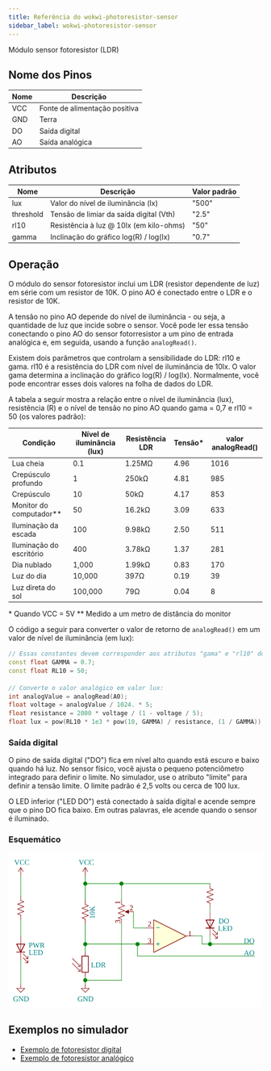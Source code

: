 ```yaml
---
title: Referência do wokwi-photoresistor-sensor
sidebar_label: wokwi-photoresistor-sensor
---
```


Módulo sensor fotoresistor (LDR)

<wokwi-photoresistor-sensor />

## Nome dos Pinos

| Nome | Descrição                     |
| ---- | ----------------------------- |
| VCC  | Fonte de alimentação positiva |
| GND  | Terra                         |
| DO   | Saída digital                 |
| AO   | Saída analógica               |

## Atributos

| Nome      | Descrição                               | Valor padrão |
| --------- | --------------------------------------- | -------------|
| lux       | Valor do nível de iluminância (lx)      | "500"        |
| threshold | Tensão de limiar da saída digital (Vth) | "2.5"        |
| rl10      | Resistência à luz @ 10lx (em kilo-ohms) | "50"         |
| gamma     | Inclinação do gráfico log(R) / log(lx)  | "0.7"        |

## Operação

O módulo do sensor fotoresistor inclui um LDR (resistor dependente de luz) em série com um resistor de 10K. O pino AO é conectado entre o LDR e o resistor de 10K.

A tensão no pino AO depende do nível de iluminância - ou seja, a quantidade de luz que incide sobre o sensor. Você pode ler essa tensão conectando o pino AO do sensor fotorresistor a um pino de entrada analógica e, em seguida, usando a função `analogRead()`.

Existem dois parâmetros que controlam a sensibilidade do LDR: rl10 e gama. rl10 é a resistência do LDR com nível de iluminância de 10lx. O valor gama determina a inclinação do gráfico log(R) / log(lx). Normalmente, você pode encontrar esses dois valores na folha de dados do LDR.

A tabela a seguir mostra a relação entre o nível de iluminância (lux), resistência (R) e o nível de tensão
no pino AO quando gama = 0,7 e rl10 = 50 (os valores padrão):

| Condição                  | Nível de iluminância (lux) | Resistência LDR | Tensão\* | valor analogRead() |
| ------------------------- | -------------------------- | --------------- | -------- | ------------------ |
| Lua cheia                 | 0.1                        | 1.25MΩ          | 4.96     | 1016               |
| Crepúsculo profundo       | 1                          | 250kΩ           | 4.81     | 985                |
| Crepúsculo                | 10                         | 50kΩ            | 4.17     | 853                |
| Monitor do computador\*\* | 50                         | 16.2kΩ          | 3.09     | 633                |
| Iluminação da escada      | 100                        | 9.98kΩ          | 2.50     | 511                |
| Iluminação do escritório  | 400                        | 3.78kΩ          | 1.37     | 281                |
| Dia nublado               | 1,000                      | 1.99kΩ          | 0.83     | 170                |
| Luz do dia                | 10,000                     | 397Ω            | 0.19     | 39                 |
| Luz direta do sol         | 100,000                    | 79Ω             | 0.04     | 8                  |

\* Quando VCC = 5V
\*\* Medido a um metro de distância do monitor

O código a seguir para converter o valor de retorno de `analogRead()` em um valor de nível de iluminância (em lux):

```cpp
// Essas constantes devem corresponder aos atributos "gama" e "rl10" do fotoresistor
const float GAMMA = 0.7;
const float RL10 = 50;

// Converte o valor analógico em valor lux:
int analogValue = analogRead(A0);
float voltage = analogValue / 1024. * 5;
float resistance = 2000 * voltage / (1 - voltage / 5);
float lux = pow(RL10 * 1e3 * pow(10, GAMMA) / resistance, (1 / GAMMA));
```

### Saída digital

O pino de saída digital ("DO") fica em nível alto quando está escuro e baixo quando há luz. No sensor físico, você ajusta o pequeno potenciômetro integrado para definir o limite. No simulador, use o atributo "limite" para definir a tensão limite. O limite padrão é 2,5 volts ou cerca de 100 lux.

O LED inferior ("LED DO") está conectado à saída digital e acende sempre que o pino DO fica baixo. Em outras palavras, ele acende quando o sensor é iluminado.

### Esquemático

![Esquemático do módulo sensor fotoresistor (LDR) Wokwi](wokwi-photoresistor-sensor.svg)

## Exemplos no simulador

- [Exemplo de fotoresistor digital](https://wokwi.com/arduino/projects/305193592908939842)
- [Exemplo de fotoresistor analógico](https://wokwi.com/arduino/projects/305193627138654786)
